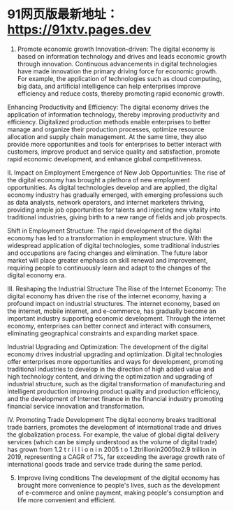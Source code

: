 # 91网页版最新地址：https://91xtv.pages.dev

1. Promote economic growth
Innovation-driven: The digital economy is based on information technology and drives and leads economic growth through innovation. Continuous advancements in digital technologies have made innovation the primary driving force for economic growth. For example, the application of technologies such as cloud computing, big data, and artificial intelligence can help enterprises improve efficiency and reduce costs, thereby promoting rapid economic growth.

Enhancing Productivity and Efficiency: The digital economy drives the application of information technology, thereby improving productivity and efficiency. Digitalized production methods enable enterprises to better manage and organize their production processes, optimize resource allocation and supply chain management. At the same time, they also provide more opportunities and tools for enterprises to better interact with customers, improve product and service quality and satisfaction, promote rapid economic development, and enhance global competitiveness.

II. Impact on Employment
Emergence of New Job Opportunities: The rise of the digital economy has brought a plethora of new employment opportunities. As digital technologies develop and are applied, the digital economy industry has gradually emerged, with emerging professions such as data analysts, network operators, and internet marketers thriving, providing ample job opportunities for talents and injecting new vitality into traditional industries, giving birth to a new range of fields and job prospects.

Shift in Employment Structure: The rapid development of the digital economy has led to a transformation in employment structure. With the widespread application of digital technologies, some traditional industries and occupations are facing changes and elimination. The future labor market will place greater emphasis on skill renewal and improvement, requiring people to continuously learn and adapt to the changes of the digital economy era.

III. Reshaping the Industrial Structure
The Rise of the Internet Economy: The digital economy has driven the rise of the internet economy, having a profound impact on industrial structures. The internet economy, based on the internet, mobile internet, and e-commerce, has gradually become an important industry supporting economic development. Through the internet economy, enterprises can better connect and interact with consumers, eliminating geographical constraints and expanding market space.

Industrial Upgrading and Optimization: The development of the digital economy drives industrial upgrading and optimization. Digital technologies offer enterprises more opportunities and ways for development, promoting traditional industries to develop in the direction of high added value and high technology content, and driving the optimization and upgrading of industrial structure, such as the digital transformation of manufacturing and intelligent production improving product quality and production efficiency, and the development of Internet finance in the financial industry promoting financial service innovation and transformation.

IV. Promoting Trade Development
The digital economy breaks traditional trade barriers, promotes the development of international trade and drives the globalization process. For example, the value of global digital delivery services (which can be simply understood as the volume of digital trade) has grown from 
1.2
t
r
i
l
l
i
o
n
i
n
2005
t
o
1.2trillionin2005to2.9 trillion in 2019, representing a CAGR of 7%, far exceeding the average growth rate of international goods trade and service trade during the same period.

5. Improve living conditions
The development of the digital economy has brought more convenience to people's lives, such as the development of e-commerce and online payment, making people's consumption and life more convenient and efficient.
